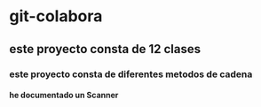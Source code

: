 # **git-colabora**
## este proyecto consta de 12 clases
### este proyecto consta de diferentes metodos de cadena
#### he documentado un Scanner
